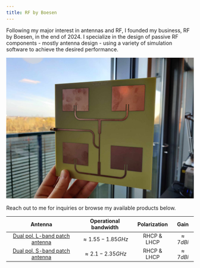 ```yaml
---
title: RF by Boesen
---
```


Following my major interest in antennas and RF, I founded my business, RF by Boesen, in the end of 2024.
I specialize in the design of passive RF components - mostly antenna design - using a variety of simulation software to achieve the desired performance.

![L-band patch array antenna](assets/L_band_patch_array.jpg)

Reach out to me for inquiries or browse my available products below.

|                                        **Antenna**                                        | **Operational bandwidth** | **Polarization** |    **Gain**    |
|:-----------------------------------------------------------------------------------------:|:-------------------------:|:----------------:|:--------------:|
| [Dual pol. L-band patch antenna](products/Dual_pol_L_band_patch/dual_pol_L_band_patch.md) |   $\approx 1.55-1.85GHz$  |    RHCP & LHCP   | $\approx 7dBi$ |
| [Dual pol. S-band patch antenna](products/Dual_pol_S_band_patch/dual_pol_S_band_patch.md) |   $\approx 2.1-2.35GHz$   |    RHCP & LHCP   | $\approx 7dBi$ |
